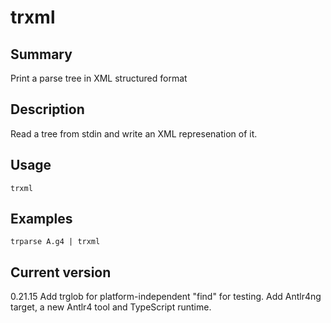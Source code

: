 # trxml

## Summary

Print a parse tree in XML structured format

## Description

Read a tree from stdin and write an XML represenation of it.

## Usage

    trxml

## Examples

    trparse A.g4 | trxml

## Current version

0.21.15 Add trglob for platform-independent "find" for testing. Add Antlr4ng target, a new Antlr4 tool and TypeScript runtime.
